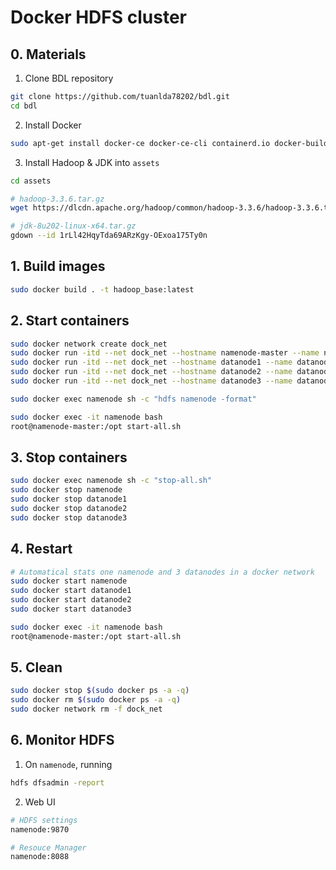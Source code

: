 # Docker HDFS cluster 

## 0. Materials
1. Clone BDL repository 
```bash
git clone https://github.com/tuanlda78202/bdl.git
cd bdl
```

2. Install Docker 
```bash
sudo apt-get install docker-ce docker-ce-cli containerd.io docker-buildx-plugin docker-compose-plugin
```


3. Install Hadoop & JDK into `assets`
```bash
cd assets 

# hadoop-3.3.6.tar.gz
wget https://dlcdn.apache.org/hadoop/common/hadoop-3.3.6/hadoop-3.3.6.tar.gz 

# jdk-8u202-linux-x64.tar.gz
gdown --id 1rLl42HqyTda69ARzKgy-OExoa175Ty0n
```

## 1. Build images 
```bash
sudo docker build . -t hadoop_base:latest
```

## 2. Start containers
```bash 
sudo docker network create dock_net
sudo docker run -itd --net dock_net --hostname namenode-master --name namenode --mount type=bind,src="$(pwd)/data",target="/root/data" -p 9870:9870 -p 8088:8088 hadoop_base:latest
sudo docker run -itd --net dock_net --hostname datanode1 --name datanode1 hadoop_base:latest
sudo docker run -itd --net dock_net --hostname datanode2 --name datanode2 hadoop_base:latest
sudo docker run -itd --net dock_net --hostname datanode3 --name datanode3 hadoop_base:latest

sudo docker exec namenode sh -c "hdfs namenode -format"

sudo docker exec -it namenode bash
root@namenode-master:/opt start-all.sh
```

## 3. Stop containers
```bash 
sudo docker exec namenode sh -c "stop-all.sh"
sudo docker stop namenode
sudo docker stop datanode1
sudo docker stop datanode2
sudo docker stop datanode3
```

## 4. Restart
```bash 
# Automatical stats one namenode and 3 datanodes in a docker network
sudo docker start namenode
sudo docker start datanode1
sudo docker start datanode2
sudo docker start datanode3

sudo docker exec -it namenode bash
root@namenode-master:/opt start-all.sh
```

## 5. Clean 
```bash 
sudo docker stop $(sudo docker ps -a -q)
sudo docker rm $(sudo docker ps -a -q) 
sudo docker network rm -f dock_net
```

## 6. Monitor HDFS

1. On `namenode`, running
```bash
hdfs dfsadmin -report
```

2. Web UI
```bash
# HDFS settings
namenode:9870 

# Resouce Manager
namenode:8088
```